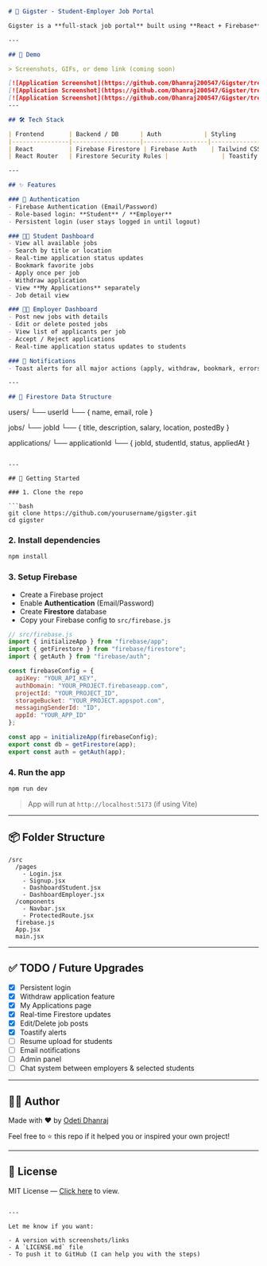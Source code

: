 ```markdown
# 🚀 Gigster - Student-Employer Job Portal

Gigster is a **full-stack job portal** built using **React + Firebase** that connects students with employers offering part-time gigs, internships, or short-term jobs. The platform supports two user roles: **Students** and **Employers**, with complete real-time functionality, application management, and intuitive dashboards for each.

---

## 📸 Demo

> Screenshots, GIFs, or demo link (coming soon)

[![Application Screenshot](https://github.com/Dhanraj200547/Gigster/tree/main/Project/Images/home.png?raw=true)]
[![Application Screenshot](https://github.com/Dhanraj200547/Gigster/tree/main/Project/Images/Login.png?raw=true)]
[![Application Screenshot](https://github.com/Dhanraj200547/Gigster/tree/main/Project/Images/signup.png?raw=true)]
---

## 🛠️ Tech Stack

| Frontend       | Backend / DB      | Auth            | Styling        |
|----------------|-------------------|------------------|----------------|
| React          | Firebase Firestore | Firebase Auth    | Tailwind CSS   |
| React Router   | Firestore Security Rules |               | Toastify (for alerts) |

---

## ✨ Features

### 👥 Authentication
- Firebase Authentication (Email/Password)
- Role-based login: **Student** / **Employer**
- Persistent login (user stays logged in until logout)

### 🧑‍🎓 Student Dashboard
- View all available jobs
- Search by title or location
- Real-time application status updates
- Bookmark favorite jobs
- Apply once per job
- Withdraw application
- View **My Applications** separately
- Job detail view

### 🧑‍💼 Employer Dashboard
- Post new jobs with details
- Edit or delete posted jobs
- View list of applicants per job
- Accept / Reject applications
- Real-time application status updates to students

### 📨 Notifications
- Toast alerts for all major actions (apply, withdraw, bookmark, errors)

---

## 📁 Firestore Data Structure

```

users/
└── userId
└── { name, email, role }

jobs/
└── jobId
└── { title, description, salary, location, postedBy }

applications/
└── applicationId
└── { jobId, studentId, status, appliedAt }

````

---

## 🚀 Getting Started

### 1. Clone the repo

```bash
git clone https://github.com/yourusername/gigster.git
cd gigster
````

### 2. Install dependencies

```bash
npm install
```

### 3. Setup Firebase

* Create a Firebase project
* Enable **Authentication** (Email/Password)
* Create **Firestore** database
* Copy your Firebase config to `src/firebase.js`

```js
// src/firebase.js
import { initializeApp } from "firebase/app";
import { getFirestore } from "firebase/firestore";
import { getAuth } from "firebase/auth";

const firebaseConfig = {
  apiKey: "YOUR_API_KEY",
  authDomain: "YOUR_PROJECT.firebaseapp.com",
  projectId: "YOUR_PROJECT_ID",
  storageBucket: "YOUR_PROJECT.appspot.com",
  messagingSenderId: "ID",
  appId: "YOUR_APP_ID"
};

const app = initializeApp(firebaseConfig);
export const db = getFirestore(app);
export const auth = getAuth(app);
```

### 4. Run the app

```bash
npm run dev
```

> App will run at `http://localhost:5173` (if using Vite)

---

## 📦 Folder Structure

```
/src
  /pages
    - Login.jsx
    - Signup.jsx
    - DashboardStudent.jsx
    - DashboardEmployer.jsx
  /components
    - Navbar.jsx
    - ProtectedRoute.jsx
  firebase.js
  App.jsx
  main.jsx
```

---

## ✅ TODO / Future Upgrades

* [x] Persistent login
* [x] Withdraw application feature
* [x] My Applications page
* [x] Real-time Firestore updates
* [x] Edit/Delete job posts
* [x] Toastify alerts
* [ ] Resume upload for students
* [ ] Email notifications
* [ ] Admin panel
* [ ] Chat system between employers & selected students

---

## 👨‍💻 Author

Made with ❤️ by [Odeti Dhanraj](https://github.com/Dhanraj200547/Gigster)

Feel free to ⭐ this repo if it helped you or inspired your own project!

---

## 📄 License

MIT License — [Click here](LICENSE) to view.

```

---

Let me know if you want:

- A version with screenshots/links
- A `LICENSE.md` file
- To push it to GitHub (I can help you with the steps)
```
